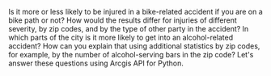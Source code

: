 Is it more or less likely to be injured in a bike-related accident if you are on a bike path or not? How would the results differ for injuries of different severity, by zip codes, and by the type of other party in the accident? In which parts of the city is it more likely to get into an alcohol-related accident? How can you explain that using additional statistics by zip codes, for example, by the number of alcohol-serving bars in the zip code?
Let's answer these questions using Arcgis API for Python. 
